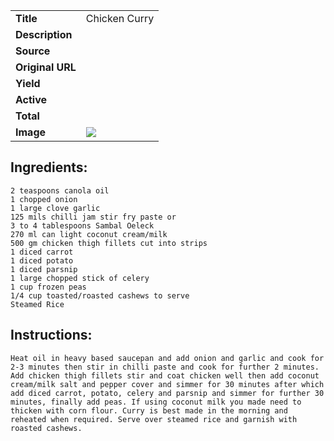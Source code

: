 | | |
| ----------- | ----------- |
| **Title** | Chicken Curry |
| **Description** |  |
| **Source** |  |
| **Original URL** |  |
| **Yield** |  |
| **Active** |  |
| **Total** |  |
| **Image** | ![](https://cdn2.pepperplate.com/recipes/3114374.jpg) |

## Ingredients:
	2 teaspoons canola oil
	1 chopped onion
	1 large clove garlic
	125 mils chilli jam stir fry paste or
	3 to 4 tablespoons Sambal Oeleck
	270 ml can light coconut cream/milk
	500 gm chicken thigh fillets cut into strips
	1 diced carrot
	1 diced potato
	1 diced parsnip
	1 large chopped stick of celery
	1 cup frozen peas
	1/4 cup toasted/roasted cashews to serve
	Steamed Rice

## Instructions:
	Heat oil in heavy based saucepan and add onion and garlic and cook for 2-3 minutes then stir in chilli paste and cook for further 2 minutes. Add chicken thigh fillets stir and coat chicken well then add coconut cream/milk salt and pepper cover and simmer for 30 minutes after which add diced carrot, potato, celery and parsnip and simmer for further 30 minutes, finally add peas. If using coconut milk you made need to thicken with corn flour. Curry is best made in the morning and reheated when required. Serve over steamed rice and garnish with roasted cashews.


